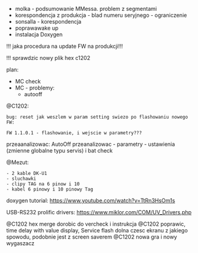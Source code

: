 - molka - podsumowanie MMessa. problem z segmentami
- korespondencja z produkcja - blad numeru seryjnego - ograniczenie
- sonsalla - korespondencja
- poprawawake up
- instalacja Doxygen

!!! jaka procedura na update FW na produkcji!!!

!!! sprawdzic nowy plik hex c1202

plan:
- MC check
- MC - problemy:
	- autooff

@C1202:
```
bug: reset jak weszlem w param setting swiezo po flashowaniu nowego FW:

FW 1.1.0.1 - flashowanie, i wejscie w parametry???
```
przeaanalizowac:
AutoOff przeanalizowac - parametry - ustawienia (zmienne globalne typu servis) i bat check


@Mezut:
```
- 2 kable DK-U1
- sluchawki
- clipy TAG na 6 pinow i 10
- kabel 6 pinowy i 10 pinowy Tag
```


doxygen tutorial:
https://www.youtube.com/watch?v=TtRn3HsOm1s



USB-RS232 prolific drivers:
https://www.miklor.com/COM/UV_Drivers.php


@C1202 hex merge dorobic do vercheck i instrukcja
@C1202 poprawic, time delay with value display, Service flash dolna czesc ekranu z jakiego spowodu, podobnie jest z screen saverem
@C1202 nowa gra i nowy wygaszacz
